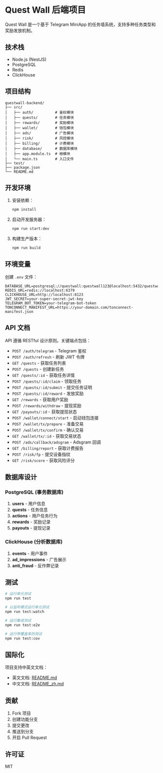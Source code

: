 # Quest Wall 后端项目

Quest Wall 是一个基于 Telegram MiniApp 的任务墙系统，支持多种任务类型和奖励发放机制。

## 技术栈

- Node.js (NestJS)
- PostgreSQL
- Redis
- ClickHouse

## 项目结构

```
questwall-backend/
├── src/
│   ├── auth/          # 鉴权模块
│   ├── quests/        # 任务模块
│   ├── rewards/       # 奖励模块
│   ├── wallet/        # 钱包模块
│   ├── ads/           # 广告模块
│   ├── risk/          # 风控模块
│   ├── billing/       # 计费模块
│   ├── database/      # 数据库模块
│   ├── app.module.ts  # 根模块
│   └── main.ts        # 入口文件
├── test/
├── package.json
└── README.md
```

## 开发环境

1. 安装依赖：
   ```bash
   npm install
   ```

2. 启动开发服务器：
   ```bash
   npm run start:dev
   ```

3. 构建生产版本：
   ```bash
   npm run build
   ```

## 环境变量

创建 `.env` 文件：

```env
DATABASE_URL=postgresql://questwall:questwall123@localhost:5432/questwall
REDIS_URL=redis://localhost:6379
CLICKHOUSE_URL=http://localhost:8123
JWT_SECRET=your-super-secret-jwt-key
TELEGRAM_BOT_TOKEN=your-telegram-bot-token
TONCONNECT_MANIFEST_URL=https://your-domain.com/tonconnect-manifest.json
```

## API 文档

API 遵循 RESTful 设计原则。关键端点包括：

- `POST /auth/telegram` - Telegram 鉴权
- `POST /auth/refresh` - 刷新 JWT 令牌
- `GET /quests` - 获取任务列表
- `POST /quests` - 创建新任务
- `GET /quests/:id` - 获取任务详情
- `POST /quests/:id/claim` - 领取任务
- `POST /quests/:id/submit` - 提交任务证明
- `POST /quests/:id/reward` - 发放奖励
- `GET /rewards` - 获取用户奖励
- `POST /rewards/withdraw` - 提现奖励
- `GET /payouts/:id` - 获取提现状态
- `POST /wallet/connect/start` - 启动钱包连接
- `POST /wallet/tx/prepare` - 准备交易
- `POST /wallet/tx/confirm` - 确认交易
- `GET /wallet/tx/:id` - 获取交易状态
- `POST /ads/callback/adsgram` - Adsgram 回调
- `GET /billing/report` - 获取计费报告
- `POST /risk/fp` - 提交设备指纹
- `GET /risk/score` - 获取风险评分

## 数据库设计

### PostgreSQL (事务数据库)

1. **users** - 用户信息
2. **quests** - 任务信息
3. **actions** - 用户任务行为
4. **rewards** - 奖励记录
5. **payouts** - 提现记录

### ClickHouse (分析数据库)

1. **events** - 用户事件
2. **ad_impressions** - 广告展示
3. **anti_fraud** - 反作弊记录

## 测试

```bash
# 运行单元测试
npm run test

# 以监听模式运行单元测试
npm run test:watch

# 运行集成测试
npm run test:e2e

# 运行带覆盖率的测试
npm run test:cov
```

## 国际化

项目支持中英文文档：
- 英文文档: [README.md](README.md)
- 中文文档: [README_zh.md](README_zh.md)

## 贡献

1. Fork 项目
2. 创建功能分支
3. 提交更改
4. 推送到分支
5. 开启 Pull Request

## 许可证

MIT